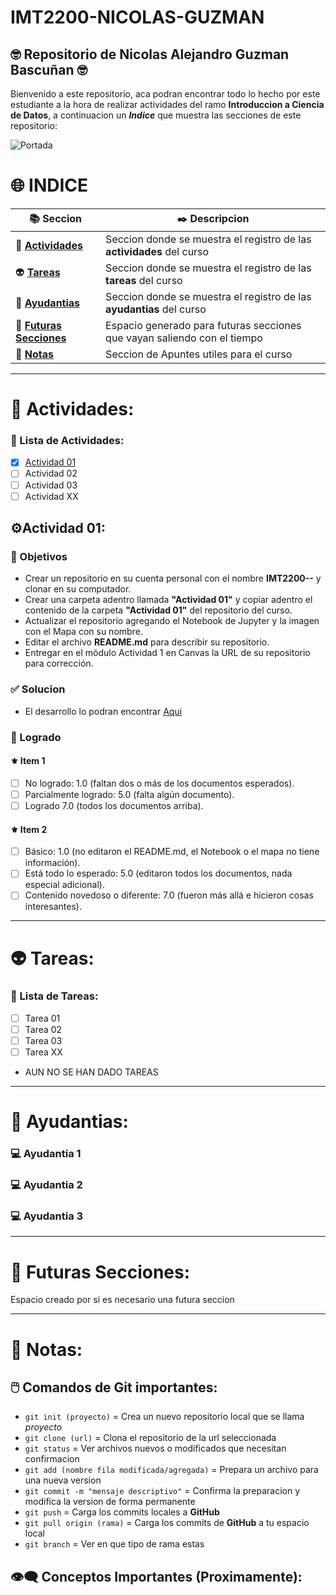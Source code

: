# IMT2200-NICOLAS-GUZMAN
## 🤓 Repositorio de Nicolas Alejandro Guzman Bascuñan 🤓
Bienvenido a este repositorio, aca podran encontrar todo lo hecho por este estudiante a la hora de realizar actividades del ramo **Introduccion a Ciencia de Datos**, a continuacion un ***Indice*** que muestra las secciones de este repositorio:

![Portada](https://wallpapers.com/images/featured/ciencia-de-datos-xe1pmo7wm4jcokpd.jpg)


🌐 INDICE
======
| 📚 Seccion          | ✒️ Descripcion  |
| ------------        | ------------ |
| 👾 [**Actividades**](#-actividades)     | Seccion donde se muestra el registro de las **actividades** del curso             |
| 👽 [**Tareas**](#-tareas)     | Seccion donde se muestra el registro de las **tareas** del curso             |
| 🤖 [**Ayudantias**](#-ayudantias)     | Seccion donde se muestra el registro de las **ayudantias** del curso             |
| 🧠 [**Futuras Secciones**](#-futuras-secciones)   | Espacio generado para futuras secciones que vayan saliendo con el tiempo             |
| 👀 [**Notas**](#-notas)                 | Seccion de Apuntes utiles para el curso             |

___
👾 Actividades:
===
### 🧾 Lista de Actividades:
- [x] [Actividad 01](#actividad-01)
- [ ] Actividad 02
- [ ] Actividad 03
- [ ] Actividad XX

## ⚙️Actividad 01:
### 🎯 Objetivos
- Crear un repositorio en su cuenta personal con el nombre **IMT2200-<NOMBRE>-<APELLIDO>** y clonar en su computador.
- Crear una carpeta adentro llamada **"Actividad 01"** y copiar adentro el contenido de la carpeta **"Actividad 01"** del repositorio del curso.
- Actualizar el repositorio agregando el Notebook de Jupyter y la imagen con el Mapa con su nombre.
- Editar el archivo **README.md** para describir su repositorio.
- Entregar en el módulo Actividad 1 en Canvas la URL de su repositorio para corrección.

### ✅ Solucion
- El desarrollo lo podran encontrar [Aqui](actividad_01/README.md)
### 🔰 Logrado
#### ⚜︎ Item 1
- [ ] No logrado: 1.0 (faltan dos o más de los documentos esperados).
- [ ] Parcialmente logrado: 5.0 (falta algún documento).
- [ ] Logrado 7.0 (todos los documentos arriba).
#### ⚜︎ Item 2
- [ ] Básico: 1.0 (no editaron el README.md, el Notebook o el mapa no tiene información).
- [ ] Está todo lo esperado: 5.0 (editaron todos los documentos, nada especial adicional).
- [ ] Contenido novedoso o diferente: 7.0 (fueron más allá e hicieron cosas interesantes).
___
👽 Tareas:
===
### 🧾 Lista de Tareas:
- [ ] Tarea 01
- [ ] Tarea 02
- [ ] Tarea 03
- [ ] Tarea XX

- AUN NO SE HAN DADO TAREAS
___
🤖 Ayudantias:
===
### 💻 Ayudantia 1
### 💻 Ayudantia 2
### 💻 Ayudantia 3

___
🧠 Futuras Secciones:
===
Espacio creado por si es necesario una futura seccion
___
👀 Notas:
===
## 🖱️ Comandos de Git importantes:

- `git init (proyecto)` = Crea un nuevo repositorio local que se llama *proyecto*
- `git clone (url)` = Clona el repositorio de la url seleccionada
- `git status` = Ver archivos nuevos o modificados que necesitan confirmacion
- `git add (nombre fila modificada/agregada)` = Prepara un archivo para una nueva version
- `git commit -m "mensaje descriptivo"` = Confirma la preparacion y modifica la version de forma permanente
- `git push` = Carga los commits locales a **GitHub**
- `git pull origin (rama)` = Carga los commits de **GitHub** a tu espacio local
- `git branch` = Ver en que tipo de rama estas

## 👁️‍🗨️ Conceptos Importantes (Proximamente):
